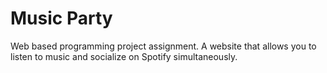 # Music Party

Web based programming project assignment. A website that allows you to listen to music and socialize on Spotify simultaneously.
